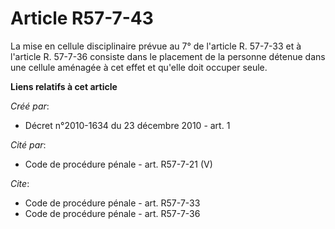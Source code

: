 # Article R57-7-43

La mise en cellule disciplinaire prévue au 7° de l'article R. 57-7-33 et à l'article R. 57-7-36 consiste dans le placement de
la personne détenue dans une cellule aménagée à cet effet et qu'elle doit occuper seule.

**Liens relatifs à cet article**

_Créé par_:

  - Décret n°2010-1634 du 23 décembre 2010 - art. 1

_Cité par_:

  - Code de procédure pénale - art. R57-7-21 (V)

_Cite_:

  - Code de procédure pénale - art. R57-7-33
  - Code de procédure pénale - art. R57-7-36

